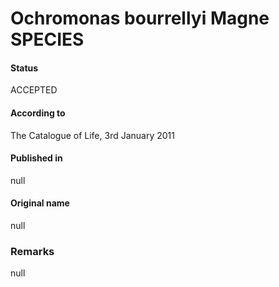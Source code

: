 Ochromonas bourrellyi Magne SPECIES
=======

#### Status
ACCEPTED

#### According to
The Catalogue of Life, 3rd January 2011

#### Published in
null

#### Original name
null

### Remarks
null